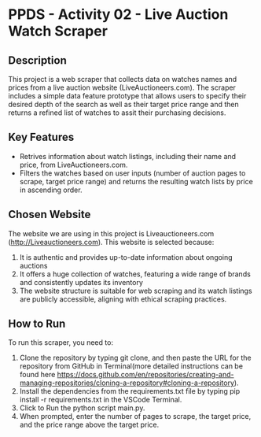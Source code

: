 # PPDS - Activity 02 - Live Auction Watch Scraper 

## Description 

This project is a web scraper that collects data on watches names and prices from a live auction website (LiveAuctioneers.com). The scraper includes a simple data feature prototype that allows users to specify their desired depth of the search as well as their target price range and then returns a refined list of watches to assit their purchasing decisions. 

## Key Features

- Retrives information about watch listings, including their name and price, from LiveAuctioneers.com.  
- Filters the watches based on user inputs (number of auction pages to scrape, target price range) and returns the resulting watch lists by price in ascending order. 

## Chosen Website 

The website we are using in this project is Liveauctioneers.com (http://Liveauctioneers.com). This website is selected because: 
1. It is authentic and provides up-to-date information about ongoing auctions 
2. It offers a huge collection of watches, featuring a wide range of brands and consistently updates its inventory 
3. The website structure is suitable for web scraping and its watch listings are publicly accessible, aligning with ethical scraping practices. 

## How to Run  

To run this scraper, you need to:

1. Clone the repository by typing git clone, and then paste the URL for the repository from GitHub in Terminal(more detailed instructions can be found here https://docs.github.com/en/repositories/creating-and-managing-repositories/cloning-a-repository#cloning-a-repository). 
3. Install the dependencies from the requirements.txt file by typing pip install -r requirements.txt in the VSCode Terminal. 
4. Click to Run the python script main.py. 
4. When prompted, enter the number of pages to scrape, the target price, and the price range above the target price. 

